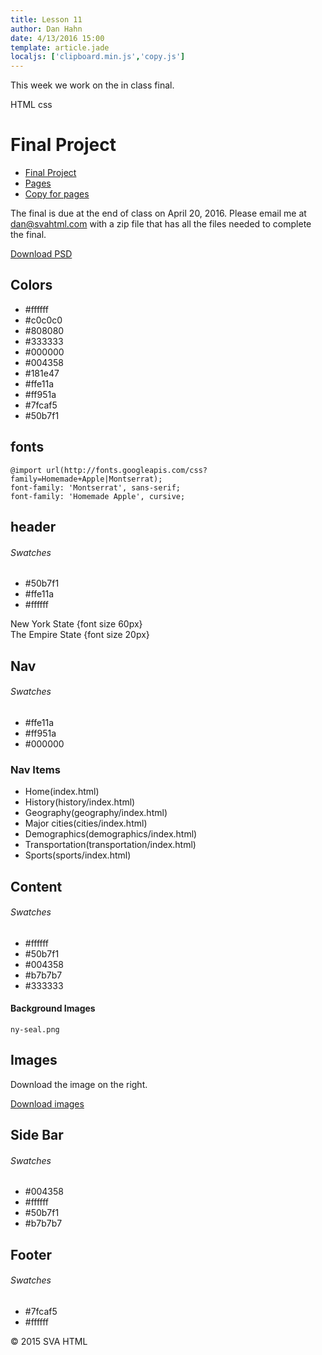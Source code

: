 ```yaml
---
title: Lesson 11
author: Dan Hahn
date: 4/13/2016 15:00
template: article.jade
localjs: ['clipboard.min.js','copy.js']
---
```


This week we work on the in class final.  <div><span class="label label-default html"><i class="fa fa-html5"></i>HTML</span> <span class="label label-default css"><i class="fa fa-css3"></i>css</span></div>

<span class="more"></span>

# Final Project

* [Final Project]()
* [Pages](pages.html)
* [Copy for pages](final-content.pdf)

The final is due at the end of class on April 20, 2016.  Please email me at dan@svahtml.com with a zip file that has all the files needed to complete the final.

<a href="final.psd" class="btn">Download PSD</a>

## Colors

* \#ffffff
* \#c0c0c0
* \#808080
* \#333333
* \#000000
* \#004358
* \#181e47
* \#ffe11a
* \#ff951a
* \#7fcaf5
* \#50b7f1


## fonts

```
@import url(http://fonts.googleapis.com/css?family=Homemade+Apple|Montserrat);
font-family: 'Montserrat', sans-serif;
font-family: 'Homemade Apple', cursive;
```

## header

###### Swatches

* \#50b7f1
* \#ffe11a
* \#ffffff

New York State {font size 60px}<br>
The Empire State {font size 20px}

## Nav

###### Swatches

* \#ffe11a
* \#ff951a
* \#000000

### Nav Items

* Home(index.html)
* History(history/index.html)
* Geography(geography/index.html)
* Major cities(cities/index.html)
* Demographics(demographics/index.html)
* Transportation(transportation/index.html)
* Sports(sports/index.html)

## Content

###### Swatches

* \#ffffff
* \#50b7f1
* \#004358
* \#b7b7b7
* \#333333

#### Background Images

```
ny-seal.png
```

## Images

Download the image on the right.

<a href="images.zip" class="btn">Download images</a>

## Side Bar

###### Swatches

* \#004358
* \#ffffff
* \#50b7f1
* \#b7b7b7

## Footer

###### Swatches

* \#7fcaf5
* \#ffffff

© 2015 SVA HTML
